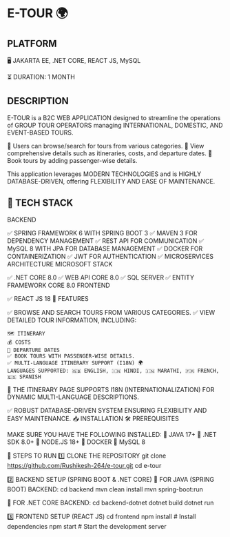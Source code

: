 <h1>E-TOUR 🌍</h1>

<h2>PLATFORM</h2>
🖥 JAKARTA EE, .NET CORE, REACT JS, MySQL

⏳ DURATION: 1 MONTH

<h2>DESCRIPTION</h2>

E-TOUR is a B2C WEB APPLICATION designed to streamline the operations of GROUP TOUR OPERATORS managing INTERNATIONAL, DOMESTIC, AND EVENT-BASED TOURS.

🔹 Users can browse/search for tours from various categories.
🔹 View comprehensive details such as itineraries, costs, and departure dates.
🔹 Book tours by adding passenger-wise details.

This application leverages MODERN TECHNOLOGIES and is HIGHLY DATABASE-DRIVEN, offering FLEXIBILITY AND EASE OF MAINTENANCE.
<h2>🌟 TECH STACK</h2>
BACKEND

✅ SPRING FRAMEWORK 6 WITH SPRING BOOT 3
✅ MAVEN 3 FOR DEPENDENCY MANAGEMENT
✅ REST API FOR COMMUNICATION
✅ MySQL 8 WITH JPA FOR DATABASE MANAGEMENT
✅ DOCKER FOR CONTAINERIZATION
✅ JWT FOR AUTHENTICATION
✅ MICROSERVICES ARCHITECTURE
MICROSOFT STACK

✅ .NET CORE 8.0
✅ WEB API CORE 8.0
✅ SQL SERVER
✅ ENTITY FRAMEWORK CORE 8.0
FRONTEND

✅ REACT JS 18
🚀 FEATURES

✅ BROWSE AND SEARCH TOURS FROM VARIOUS CATEGORIES.
✅ VIEW DETAILED TOUR INFORMATION, INCLUDING:

    🗺 ITINERARY
    💰 COSTS
    📅 DEPARTURE DATES
    ✅ BOOK TOURS WITH PASSENGER-WISE DETAILS.
    ✅ MULTI-LANGUAGE ITINERARY SUPPORT (I18N) 🌍
    LANGUAGES SUPPORTED: 🇬🇧 ENGLISH, 🇮🇳 HINDI, 🇮🇳 MARATHI, 🇫🇷 FRENCH, 🇪🇸 SPANISH

📌 THE ITINERARY PAGE SUPPORTS I18N (INTERNATIONALIZATION) FOR DYNAMIC MULTI-LANGUAGE DESCRIPTIONS.

✅ ROBUST DATABASE-DRIVEN SYSTEM ENSURING FLEXIBILITY AND EASY MAINTENANCE.
📥 INSTALLATION
🛠 PREREQUISITES

MAKE SURE YOU HAVE THE FOLLOWING INSTALLED:
🔹 JAVA 17+
🔹 .NET SDK 8.0+
🔹 NODE.JS 18+
🔹 DOCKER
🔹 MySQL 8

📌 STEPS TO RUN
1️⃣ CLONE THE REPOSITORY
    git clone https://github.com/Rushikesh-264/e-tour.git
    cd e-tour

2️⃣ BACKEND SETUP (SPRING BOOT & .NET CORE)
🔹 FOR JAVA (SPRING BOOT) BACKEND:
    cd backend
    mvn clean install
    mvn spring-boot:run

🔹 FOR .NET CORE BACKEND:
    cd backend-dotnet
    dotnet build
    dotnet run

3️⃣ FRONTEND SETUP (REACT JS)
    cd frontend
    npm install  # Install dependencies
    npm start    # Start the development server


